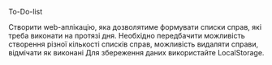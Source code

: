 To-Do-list

Створити web-аплікацію, яка дозволятиме формувати списки справ, які треба виконати на протязі дня. Необхідно передбачити можливість створення різної кількості списків справ, можливість видаляти справи, відмічати як виконані Для збереження даних використайте LocalStorage.
